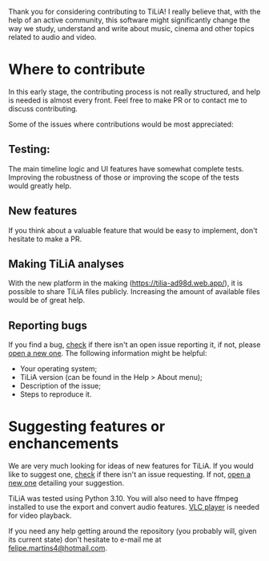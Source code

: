 Thank you for considering contributing to TiLiA! I really believe that, with the help of an active community, this software might significantly change the way we study, understand and write about music, cinema and other topics related to audio and video.

# Where to contribute
In this early stage, the contributing process is not really structured, and help is needed is almost every front. Feel free to make PR or to contact me to discuss contributing.

Some of the issues where contributions would be most appreciated:

## Testing:
The main timeline logic and UI features have somewhat complete tests. Improving the robustness of those or improving the scope of the tests would greatly help.

## New features
If you think about a valuable feature that would be easy to implement, don't hesitate to make a PR.

## Making TiLiA analyses
With the new platform in the making (https://tilia-ad98d.web.app/), it is possible to share TiLiA files publicly. Increasing the amount of available files would be of great help.

## Reporting bugs
If you find a bug, [check](https://github.com/FelipeDefensor/TiLiA/issues) if there isn't an open issue reporting it, if not, please [open a new one](https://github.com/FelipeDefensor/TiLiA/issues/new). The following information might be helpful:

- Your operating system;
- TiLiA version (can be found in the Help > About menu);
- Description of the issue;
- Steps to reproduce it.

# Suggesting features or enchancements

We are very much looking for ideas of new features for TiLiA. If you would like to suggest one, [check](https://github.com/FelipeDefensor/TiLiA/issues) if there isn't an issue requesting. If not, [open a new one](https://github.com/FelipeDefensor/TiLiA/issues/new) detailing your suggestion.

TiLiA was tested using Python 3.10. You will also need to have ffmpeg installed to use the export and convert audio features. [VLC player](https://www.videolan.org/) is needed for video playback.

If you need any help getting around the repository (you probably will, given its current state) don't hesitate to e-mail me at felipe.martins4@hotmail.com.
